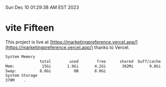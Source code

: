 Sun Dec 10 01:29:38 AM EST 2023

# vite Fifteen


This project is live at [https://marketingpreference.vercel.app/](https://marketingpreference.vercel.app/) thanks to Vercel.

```bash
System Memory
               total        used        free      shared  buff/cache   available
Mem:            15Gi       1.9Gi       4.2Gi       302Mi       9.8Gi        13Gi
Swap:          8.0Gi          0B       8.0Gi
System Storage
370M	.
```
